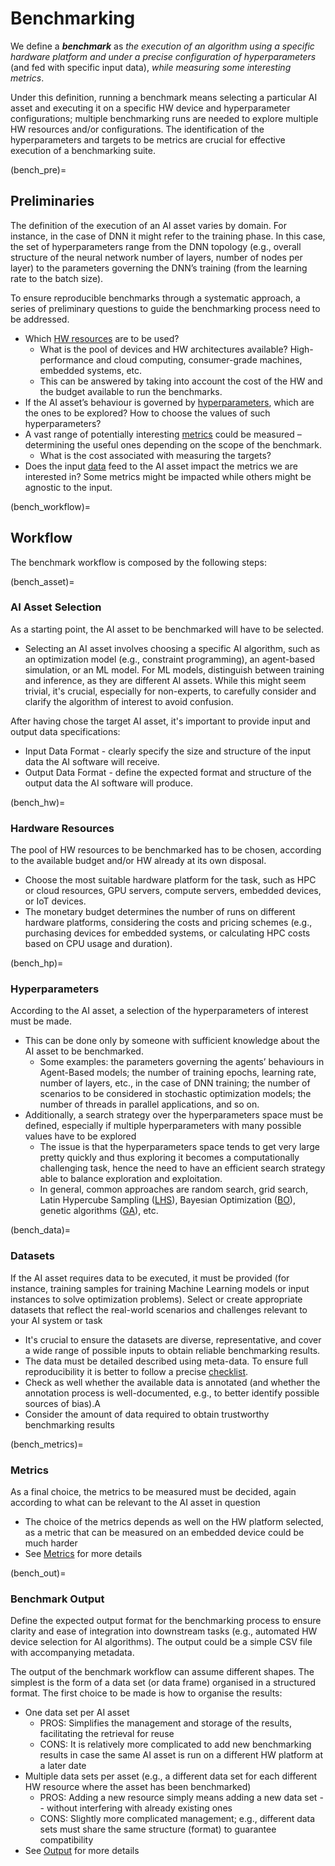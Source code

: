 # Benchmarking 

We define a ***benchmark*** as _the execution of an algorithm using a specific
hardware platform and under a precise configuration of hyperparameters_ (and fed
with specific input data), _while measuring some interesting metrics_.

Under this definition, running a benchmark means selecting a particular AI asset
and executing it on a specific HW device and hyperparameter configurations;
multiple benchmarking runs are needed to explore multiple HW resources and/or
configurations. The identification of the hyperparameters and targets to be
metrics are crucial for effective execution of a benchmarking suite. 

(bench_pre)=
## Preliminaries

The definition of the execution of an AI asset varies by domain. 
For instance, in the case of DNN it might refer to the training phase. In this
case, the set of hyperparameters range from the DNN topology (e.g., overall
structure of the neural network number of layers, number of nodes per layer) to
the parameters governing the DNN’s training (from the learning rate to the batch
size).

To ensure reproducible benchmarks through a systematic approach, a series of
preliminary questions to guide the benchmarking process need to be addressed.
- Which [HW resources](bench_hw) are to be used? 
    - What is the pool of devices and HW architectures available?
      High-performance and cloud computing, consumer-grade machines, embedded
systems, etc. 
    - This can be answered by taking into account the cost of the HW and the
      budget available to run the benchmarks. 
- If the AI asset’s behaviour is governed by
  [hyperparameters](bench_hp), which are the ones to be explored? How to
choose the values of such hyperparameters? 
- A vast range of potentially interesting [metrics](bench_metrics) could be
  measured – determining the useful ones depending on the scope of the
benchmark. 
    - What is the cost associated with measuring the targets? 
- Does the input [data](bench_data) feed to the AI asset impact the metrics we
  are interested in?  Some metrics might be impacted while others might be
agnostic to the input.


(bench_workflow)=
## Workflow

The benchmark workflow is composed by the following steps: 

(bench_asset)=
### AI Asset Selection
As a starting point, the AI asset to be benchmarked will have to be selected.
- Selecting an AI asset involves choosing a specific AI algorithm, such as an
  optimization model (e.g., constraint programming), an agent-based simulation,
or an ML model. For ML models, distinguish between training and inference, as
they are different AI assets. While this might seem trivial, it's crucial,
especially for non-experts, to carefully consider and clarify the algorithm of
interest to avoid confusion.

After having chose the target AI asset, it's important to provide input and
output data specifications: 
- Input Data Format - clearly specify the size and structure of the input data
  the AI software will receive.
- Output Data Format - define the expected format and structure of the output
  data the AI software will produce.

(bench_hw)=
### Hardware Resources
The pool of HW resources to be benchmarked has to be chosen, according to the
available budget and/or HW already at its own disposal.
- Choose the most suitable hardware platform for the task, such as HPC or cloud
  resources, GPU servers, compute servers, embedded devices, or IoT devices.
- The monetary budget determines the number of runs on different hardware
  platforms, considering the costs and pricing schemes (e.g., purchasing devices
for embedded systems, or calculating HPC costs based on CPU usage and duration).

(bench_hp)=
### Hyperparameters
According to the AI asset, a selection of the hyperparameters of interest must
be made.
- This can be done only by someone with sufficient knowledge about the AI asset
  to be benchmarked. 
    - Some examples: the parameters governing the agents’ behaviours in
      Agent-Based models; the number of training epochs, learning rate, number
of layers, etc., in the case of DNN training; the number of scenarios to be
considered in stochastic optimization models; the number of threads in parallel
applications, and so on.
- Additionally, a search strategy over the hyperparameters space must be
  defined, especially if multiple hyperparameters with many possible values have
to be explored
    - The issue is that the hyperparameters space tends to get very large pretty
      quickly and thus exploring it becomes a computationally challenging task,
hence the need to have an efficient search strategy able to balance exploration
and exploitation.
    - In general, common approaches are random search, grid search, Latin
      Hypercube Sampling
([LHS](https://www.jstor.org/stable/1268522?origin=crossref)), Bayesian
Optimization
([BO](https://www.sciencedirect.com/science/article/pii/S1674862X19300047)),
genetic algorithms
([GA](https://www.sciencedirect.com/science/article/pii/S1674862X19300047)),
etc.

(bench_data)=
### Datasets
If the AI asset requires data to be executed, it must be provided (for instance,
training samples for training Machine Learning models or input instances to
solve optimization problems).  Select or create appropriate datasets that
reflect the real-world scenarios and challenges relevant to your AI system or
task
- It's crucial to ensure the datasets are diverse, representative, and cover a
  wide range of possible inputs to obtain reliable benchmarking results.
- The data must be detailed described using meta-data. To ensure full
  reproducibility it is better to follow a precise
[checklist](./reproducibility_checklist.md).
- Check as well whether the available data is annotated (and whether the
  annotation process is well-documented, e.g., to better identify possible
sources of bias).A
- Consider the amount of data required to obtain trustworthy benchmarking
  results

(bench_metrics)=
### Metrics
As a final choice, the metrics to be measured must be decided, again according
to what can be relevant to the AI asset in question
- The choice of the metrics depends as well on the HW platform selected, as a
  metric that can be measured on an embedded device could be much harder
- See [Metrics](./metrics.md) for more details 

(bench_out)=
### Benchmark Output
Define the expected output format for the benchmarking process to ensure clarity
and ease of integration into downstream tasks (e.g., automated HW device
selection for AI algorithms). The output could be a simple CSV file with
accompanying metadata.

The output of the benchmark workflow can assume different shapes. The simplest
is the form of a data set (or data frame) organised in a structured format. The
first choice to be made is how to organise the results: 
- One data set per AI asset 
    - PROS: Simplifies the management and storage of the results, facilitating the
      retrieval for reuse
    - CONS: It is relatively more complicated to add new benchmarking results in
      case the same AI asset is run on a different HW platform at a later date
- Multiple data sets per asset (e.g., a different data set for each different HW
  resource where the asset has been benchmarked)
    - PROS: Adding a new resource simply means adding a new data set -- without
      interfering with already existing ones
    - CONS: Slightly more complicated management; e.g., different data sets must
      share the same structure (format) to guarantee compatibility 
- See [Output](./output.md) for more details 


